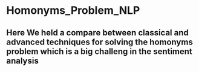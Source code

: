 # Homonyms_Problem_NLP
## Here We held a compare between classical and advanced techniques for solving the homonyms problem which is a big challeng in the sentiment analysis
